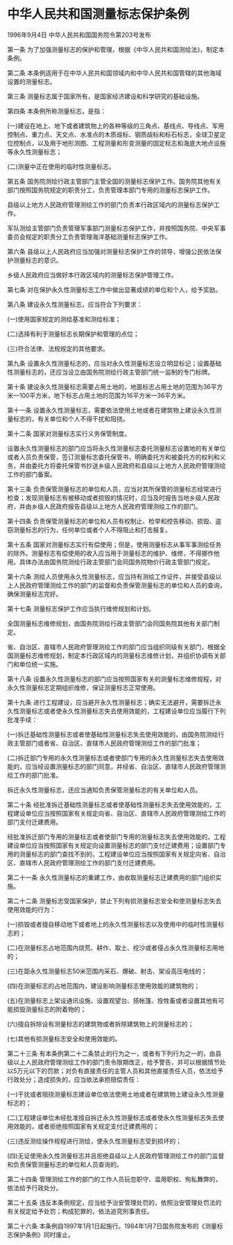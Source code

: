 # 中华人民共和国测量标志保护条例

1996年9月4日 中华人民共和国国务院令第203号发布　

<!-- INFO END -->

第一条 为了加强测量标志的保护和管理，根据《中华人民共和国测绘法》，制定本条例。

第二条 本条例适用于在中华人民共和国领域内和中华人民共和国管辖的其他海域设置的测量标志。

第三条 测量标志属于国家所有，是国家经济建设和科学研究的基础设施。

第四条 本条例所称测量标志，是指：

(一)建设在地上、地下或者建筑物上的各种等级的三角点、基线点、导线点、军用控制点、重力点、天文点、水准点的木质觇标、钢质觇标和标石标志，全球卫星定位控制点，以及用于地形测图、工程测量和形变测量的固定标志和海底大地点设施等永久性测量标志；

(二)测量中正在使用的临时性测量标志。

第五条 国务院测绘行政主管部门主管全国的测量标志保护工作。国务院其他有关部门按照国务院规定的职责分工，负责管理本部门专用的测量标志保护工作。

县级以上地方人民政府管理测绘工作的部门负责本行政区域内的测量标志保护工作。

军队测绘主管部门负责管理军事部门测量标志保护工作，并按照国务院、中央军事委员会规定的职责分工负责管理海洋基础测量标志保护工作。

第六条 县级以上人民政府应当加强对测量标志保护工作的领导，增强公民依法保护测量标志的意识。

乡级人民政府应当做好本行政区域内的测量标志保护管理工作。

第七条 对在保护永久性测量标志工作中做出显著成绩的单位和个人，给予奖励。

第八条 建设永久性测量标志，应当符合下列要求：

(一)使用国家规定的测绘基准和测绘标准；

(二)选择有利于测量标志长期保护和管理的点位；

(三)符合法律、法规规定的其他要求。

第九条 设置永久性测量标志的，应当对永久性测量标志设立明显标记；设置基础性测量标志的，还应当设立由国务院测绘行政主管部门统一监制的专门标牌。

第十条 建设永久性测量标志需要占用土地的，地面标志占用土地的范围为36平方米—100平方米，地下标志占用土地的范围为16平方米—36平方米。

第十一条 设置永久性测量标志，需要依法使用土地或者在建筑物上建设永久性测量标志的，有关单位和个人不得干扰和阻挠。

第十二条 国家对测量标志实行义务保管制度。

设置永久性测量标志的部门应当将永久性测量标志委托测量标志设置地的有关单位或者人员负责保管，签订测量标志委托保管书，明确委托方和被委托方的权利和义务，并由委托方将委托保管书抄送乡级人民政府和县级以上地方人民政府管理测绘工作的部门备案。

第十三条 负责保管测量标志的单位和人员，应当对其所保管的测量标志经常进行检查；发现测量标志有被移动或者损毁的情况时，应当及时报告当地乡级人民政府，并由乡级人民政府报告县级以上地方人民政府管理测绘工作的部门。

第十四条 负责保管测量标志的单位和人员有权制止、检举和控告移动、损毁、盗窃测量标志的行为，任何单位或者个人不得阻止和打击报复。

第十五条 国家对测量标志实行有偿使用；但是，使用测量标志从事军事测绘任务的除外。测量标志有偿使用的收入应当用于测量标志的维护、维修，不得挪作他用。具体办法由国务院测绘行政主管部门会同国务院物价行政主管部门规定。

第十六条 测绘人员使用永久性测量标志，应当持有测绘工作证件，并接受县级以上人民政府管理测绘工作的部门的监督和负责保管测量标志的单位和人员的查询，确保测量标志完好。

第十七条 测量标志保护工作应当执行维修规划和计划。

全国测量标志维修规划，由国务院测绘行政主管部门会同国务院其他有关部门制定。

省、自治区、直辖市人民政府管理测绘工作的部门应当组织同级有关部门，根据全国测量标志维修规划，制定本行政区域内的测量标志维修计划，并组织协调有关部门和单位统一实施。

第十八条 设置永久性测量标志的部门应当按照国家有关的测量标志维修规程，对永久性测量标志定期组织维修，保证测量标志正常使用。

第十九条 进行工程建设，应当避开永久性测量标志；确实无法避开，需要拆迁永久性测量标志或者使永久性测量标志失去使用效能的，工程建设单位应当履行下列批准手续：

(一)拆迁基础性测量标志或者使基础性测量标志失去使用效能的，由国务院测绘行政主管部门或者省、自治区、直辖市人民政府管理测绘工作的部门批准；

(二)拆迁部门专用的永久性测量标志或者使部门专用的永久性测量标志失去使用效能的，应当经设置测量标志的部门同意，并经省、自治区、直辖市人民政府管理测绘工作的部门批准。

拆迁永久性测量标志，还应当通知负责保管测量标志的有关单位和人员。

第二十条 经批准拆迁基础性测量标志或者使基础性测量标志失去使用效能的，工程建设单位应当按照国家有关规定向省、自治区、直辖市人民政府管理测绘工作的部门支付迁建费用。

经批准拆迁部门专用的测量标志或者使部门专用的测量标志失去使用效能的，工程建设单位应当按照国家有关规定向设置测量标志的部门支付迁建费用；设置部门专用的测量标志的部门查找不到的，工程建设单位应当按照国家有关规定向省、自治区、直辖市人民政府管理测绘工作的部门支付迁建费用。

第二十一条 永久性测量标志的重建工作，由收取测量标志迁建费用的部门组织实施。

第二十二条 测量标志受国家保护，禁止下列有损测量标志安全和使测量标志失去使用效能的行为：

(一)损毁或者擅自移动地下或者地上的永久性测量标志以及使用中的临时性测量标志的；

(二)在测量标志占地范围内烧荒、耕作、取土、挖沙或者侵占永久性测量标志用地的；

(三)在距永久性测量标志50米范围内采石、爆破、射击、架设高压电线的；

(四)在测量标志的占地范围内，建设影响测量标志使用效能的建筑物的；

(五)在测量标志上架设通讯设施、设置观望台、搭帐篷、拴牲畜或者设置其他有可能损毁测量标志的附着物的；

(六)擅自拆除设有测量标志的建筑物或者拆除建筑物上的测量标志的；

(七)其他有损测量标志安全和使用效能的。

第二十三条 有本条例第二十二条禁止的行为之一，或者有下列行为之一的，由县级以上人民政府管理测绘工作的部门责令限期改正，给予警告，并可以根据情节处以5万元以下的罚款；对负有直接责任的主管人员和其他直接责任人员，依法给予行政处分；造成损失的，应当依法承担赔偿责任：

(一)干扰或者阻挠测量标志建设单位依法使用土地或者在建筑物上建设永久性测量标志的；

(二)工程建设单位未经批准擅自拆迁永久性测量标志或者使永久性测量标志失去使用效能的，或者拒绝按照国家有关规定支付迁建费用的；

(三)违反测绘操作规程进行测绘，使永久性测量标志受到损坏的；

(四)无证使用永久性测量标志并且拒绝县级以上人民政府管理测绘工作的部门监督和负责保管测量标志的单位和人员查询的。

第二十四条 管理测绘工作的部门的工作人员玩忽职守、滥用职权、徇私舞弊的，依法给予行政处分。

第二十五条 违反本条例规定，应当给予治安管理处罚的，依照治安管理处罚法的有关规定给予处罚；构成犯罪的，依法追究刑事责任。

第二十六条 本条例自1997年1月1日起施行。1984年1月7日国务院发布的《测量标志保护条例》同时废止。